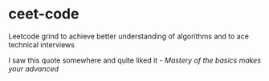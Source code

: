 # ceet-code

Leetcode grind to achieve better understanding of algorithms and to ace technical interviews

I saw this quote somewhere and quite liked it - *Mastery of the basics makes your advanced*